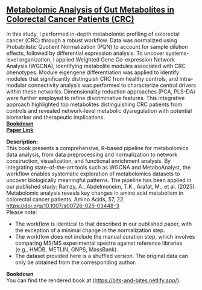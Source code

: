 ## **[Metabolomic Analysis of Gut Metabolites in Colorectal Cancer Patients (CRC)](https://link.springer.com/article/10.1007/s00726-025-03448-3)**  
In this study, I performed in-depth metabolomic profiling of colorectal cancer (CRC) through a robust workflow.
Data was normalized using Probabilistic Quotient Normalization (PQN) to account for sample dilution effects, followed by differential expression analysis. To uncover systems-level organization, I applied Weighted Gene Co-expression Network Analysis (WGCNA), identifying metabolite modules associated with CRC phenotypes. Module eigengene differentiation was applied to identify modules that significantly distinguish CRC from healthy controls, and Intra-modular connectivity analysis was performed to characterize central drivers within these networks. Dimensionality reduction approaches (PCA, PLS-DA) were further employed to refine discriminative features. This integrative approach highlighted top metabolites distinguishing CRC patients from controls and revealed network-level metabolic dysregulation with potential biomarker and therapeutic implications.  
**[Bookdown](https://bits-and-bites.netlify.app/)**  
**[Paper Link](https://link.springer.com/article/10.1007/s00726-025-03448-3)**   

**Description:**  
This book presents a comprehensive, R-based pipeline for metabolomics data analysis, from data preprocessing and normalization to network construction, visualization, and functional enrichment analysis. By integrating state-of-the-art tools such as WGCNA and MetaboAnalyst, the workflow enables systematic exploration of metabolomics datasets to uncover biologically meaningful patterns.
The pipeline has been applied in our published study: Ramzy, A., Abdelmoneim, T.K., Arafat, M., et al. (2025). Metabolomic analysis reveals key changes in amino acid metabolism in colorectal cancer patients. Amino Acids, 57, 22. https://doi.org/10.1007/s00726-025-03448-3    
Please note:    
- The workflow is identical to that described in our published paper, with the exception of a minimal change in the normalization step.
- The workflow does not include the manual curation step, which involves comparing MS/MS experimental spectra against reference libraries (e.g., HMDB, METLIN, GNPS, MassBank).
- The dataset provided here is a shuffled version. The original data can only be obtained from the corresponding author.  

**Bookdown**     
You can find the rendered book at (https://bits-and-bites.netlify.app/). 
